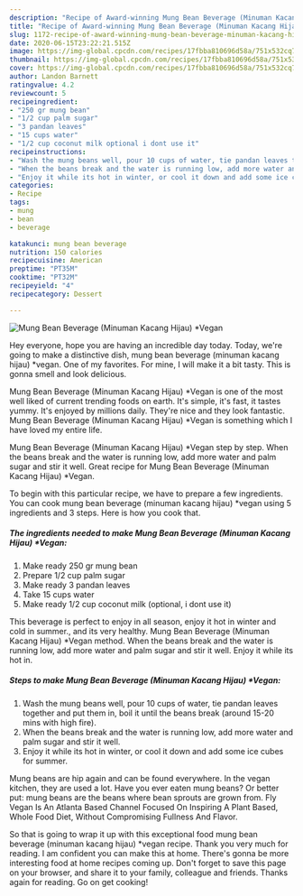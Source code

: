 ```yaml
---
description: "Recipe of Award-winning Mung Bean Beverage (Minuman Kacang Hijau) *Vegan"
title: "Recipe of Award-winning Mung Bean Beverage (Minuman Kacang Hijau) *Vegan"
slug: 1172-recipe-of-award-winning-mung-bean-beverage-minuman-kacang-hijau-vegan
date: 2020-06-15T23:22:21.515Z
image: https://img-global.cpcdn.com/recipes/17fbba810696d58a/751x532cq70/mung-bean-beverage-minuman-kacang-hijau-vegan-recipe-main-photo.jpg
thumbnail: https://img-global.cpcdn.com/recipes/17fbba810696d58a/751x532cq70/mung-bean-beverage-minuman-kacang-hijau-vegan-recipe-main-photo.jpg
cover: https://img-global.cpcdn.com/recipes/17fbba810696d58a/751x532cq70/mung-bean-beverage-minuman-kacang-hijau-vegan-recipe-main-photo.jpg
author: Landon Barnett
ratingvalue: 4.2
reviewcount: 5
recipeingredient:
- "250 gr mung bean"
- "1/2 cup palm sugar"
- "3 pandan leaves"
- "15 cups water"
- "1/2 cup coconut milk optional i dont use it"
recipeinstructions:
- "Wash the mung beans well, pour 10 cups of water, tie pandan leaves together and put them in, boil it until the beans break (around 15-20 mins with high fire)."
- "When the beans break and the water is running low, add more water and palm sugar and stir it well."
- "Enjoy it while its hot in winter, or cool it down and add some ice cubes for summer."
categories:
- Recipe
tags:
- mung
- bean
- beverage

katakunci: mung bean beverage 
nutrition: 150 calories
recipecuisine: American
preptime: "PT35M"
cooktime: "PT32M"
recipeyield: "4"
recipecategory: Dessert

---
```



![Mung Bean Beverage (Minuman Kacang Hijau) *Vegan](https://img-global.cpcdn.com/recipes/17fbba810696d58a/751x532cq70/mung-bean-beverage-minuman-kacang-hijau-vegan-recipe-main-photo.jpg)

Hey everyone, hope you are having an incredible day today. Today, we're going to make a distinctive dish, mung bean beverage (minuman kacang hijau) *vegan. One of my favorites. For mine, I will make it a bit tasty. This is gonna smell and look delicious.

Mung Bean Beverage (Minuman Kacang Hijau) *Vegan is one of the most well liked of current trending foods on earth. It's simple, it's fast, it tastes yummy. It's enjoyed by millions daily. They're nice and they look fantastic. Mung Bean Beverage (Minuman Kacang Hijau) *Vegan is something which I have loved my entire life.

Mung Bean Beverage (Minuman Kacang Hijau) *Vegan step by step. When the beans break and the water is running low, add more water and palm sugar and stir it well. Great recipe for Mung Bean Beverage (Minuman Kacang Hijau) *Vegan.


To begin with this particular recipe, we have to prepare a few ingredients. You can cook mung bean beverage (minuman kacang hijau) *vegan using 5 ingredients and 3 steps. Here is how you cook that.

<!--inarticleads1-->

##### The ingredients needed to make Mung Bean Beverage (Minuman Kacang Hijau) *Vegan:

1. Make ready 250 gr mung bean
1. Prepare 1/2 cup palm sugar
1. Make ready 3 pandan leaves
1. Take 15 cups water
1. Make ready 1/2 cup coconut milk (optional, i dont use it)


This beverage is perfect to enjoy in all season, enjoy it hot in winter and cold in summer., and its very healthy. Mung Bean Beverage (Minuman Kacang Hijau) *Vegan method. When the beans break and the water is running low, add more water and palm sugar and stir it well. Enjoy it while its hot in. 

<!--inarticleads2-->

##### Steps to make Mung Bean Beverage (Minuman Kacang Hijau) *Vegan:

1. Wash the mung beans well, pour 10 cups of water, tie pandan leaves together and put them in, boil it until the beans break (around 15-20 mins with high fire).
1. When the beans break and the water is running low, add more water and palm sugar and stir it well.
1. Enjoy it while its hot in winter, or cool it down and add some ice cubes for summer.


Mung beans are hip again and can be found everywhere. In the vegan kitchen, they are used a lot. Have you ever eaten mung beans? Or better put: mung beans are the beans where bean sprouts are grown from. Fly Vegan Is An Atlanta Based Channel Focused On Inspiring A Plant Based, Whole Food Diet, Without Compromising Fullness And Flavor. 

So that is going to wrap it up with this exceptional food mung bean beverage (minuman kacang hijau) *vegan recipe. Thank you very much for reading. I am confident you can make this at home. There's gonna be more interesting food at home recipes coming up. Don't forget to save this page on your browser, and share it to your family, colleague and friends. Thanks again for reading. Go on get cooking!
